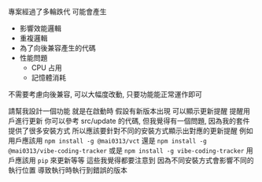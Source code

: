 專案經過了多輪跌代 可能會產生
- 影響效能邏輯
- 重複邏輯
- 為了向後兼容產生的代碼
- 性能問題
    - CPU 占用
    - 記憶體消耗

不需要考慮向後兼容, 可以大幅度改動, 只要功能能正常運作即可

請幫我設計一個功能 就是在啟動時 假設有新版本出現 可以顯示更新提醒 提醒用戶進行更新 你可以參考 src/update 的代碼, 但我覺得有一個問題,
因為我的套件提供了很多安裝方式 所以應該要針對不同的安裝方式顯示出對應的更新提醒
例如
用戶應該用 `npm install -g @mai0313/vct` 還是 `npm install -g @mai0313/vibe-coding-tracker` 或是 `npm install -g vibe-coding-tracker`
用戶應該用 `pip` 來更新等等
這些我覺得都要注意到 因為不同安裝方式會影響不同的執行位置 導致執行時執行到錯誤的版本
